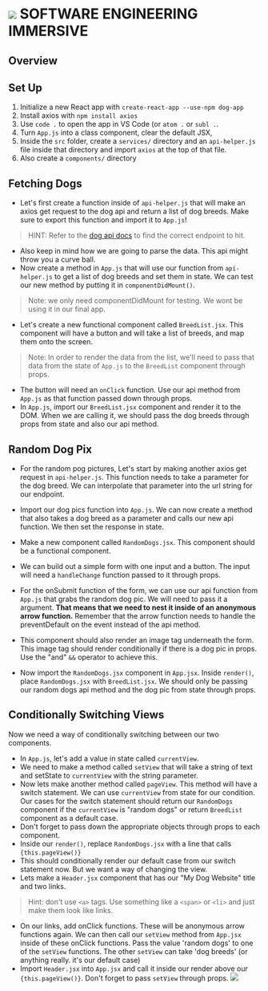 # ![](https://ga-dash.s3.amazonaws.com/production/assets/logo-9f88ae6c9c3871690e33280fcf557f33.png)  SOFTWARE ENGINEERING IMMERSIVE

## Overview

## Set Up

1. Initialize a new React app with `create-react-app --use-npm dog-app`
2. Install axios with `npm install axios`
3. Use `code .` to open the app in VS Code (or `atom .` or `subl .`. 
4. Turn `App.js` into a class component, clear the default JSX, 
5. Inside the `src` folder, create a `services/` directory and an `api-helper.js` file inside that directory and import `axios` at the top of that file.
6. Also create a `components/` directory


## Fetching Dogs

- Let's first create a function inside of `api-helper.js` that will make an axios get request to the dog api and return a list of dog breeds. Make sure to export this function and import it to `App.js`!
>HINT: Refer to the [dog api docs](https://dog.ceo/dog-api/) to find the correct endpoint to hit.
- Also keep in mind how we are going to parse the data. This api might throw you a curve ball.
- Now create a method in `App.js` that will use our function from `api-helper.js` to get a list of dog breeds and set them in state. We can test our new method by putting it in `componentDidMount()`. 
>Note: we only need componentDidMount for testing. We wont be using it in our final app.


- Let's create a new functional component called `BreedList.jsx`. This component will have a button and will take a list of breeds, and map them onto the screen.
>Note: In order to render the data from the list, we'll need to pass that data from the state of `App.js` to the `BreedList` component through props.
- The button will need an `onClick` function. Use our api method from `App.js` as that function passed down through props.
- In `App.js`, import our `BreedList.jsx` component and render it to the DOM. When we are calling it, we should pass the dog breeds through props from state and also our api method.

## Random Dog Pix

- For the random pog pictures, Let's start by making another axios get request in `api-helper.js`. This function needs to take a parameter for the dog breed. We can interpolate that parameter into the url string for our endpoint.
- Import our dog pics function into `App.js`. We can now create a method that also takes a dog breed as a parameter and calls our new api function. We then set the response in state.

- Make a new component called `RandomDogs.jsx`. This component should be a functional component.
- We can build out a simple form with one input and a button. The input will need a `handleChange` function passed to it through props.

- For the onSubmit function of the form, we can use our api function from `App.js` that grabs the random dog pic. We will need to pass it a argument. **That means that we need to nest it inside of an anonymous arrow function.** Remember that the arrow function needs to handle the preventDefault on the event instead of the api method.
- This component should also render an image tag underneath the form. This image tag should render conditionally if there is a dog pic in props. Use the "and" `&&` operator to achieve this.
- Now import the `RandomDogs.jsx` component in `App.jsx`. Inside `render()`, place `RandomDogs.jsx` with `BreedList.jsx`. We should only be passing our random dogs api method and the dog pic from state through props.

## Conditionally Switching Views

Now we need a way of conditionally switching between our two components. 

- In `App.js`, let's add a value in state called `currentView`.
- We need to make a method called `setView` that will take a string of text and setState to `currentView` with the string parameter.
- Now lets make another method called `pageView`. This method will have a switch statement. We can use `currentView` from state for our condition. Our cases for the switch statement should return our `RandomDogs` component if the `currentView` is "random dogs" or return `BreedList` component as a default case.
- Don't forget to pass down the appropriate objects through props to each component.
- Inside our `render()`, replace `RandomDogs.jsx` with a line that calls `{this.pageView()}`
- This should conditionally render our default case from our switch statement now. But we want a way of changing the view.
- Lets make a `Header.jsx` component that has our "My Dog Website" title and two links. 
>Hint: don't use `<a>` tags. Use something like a `<span>` or `<li>` and just make them look like links.
- On our links, add onClick functions. These will be anonymous arrow functions again. We can then call our `setView` method from `App.jsx` inside of these onClick functions. Pass the value 'random dogs' to one of the `setView` functions. The other `setView` can take 'dog breeds' (or anything really. it's our default case)
- Import `Header.jsx` into `App.jsx` and call it inside our render above our `{this.pageView()}`. Don't forget to pass `setView` through props. 
![](https://media3.giphy.com/media/Yx5ns1mSPBle0/giphy.gif)
